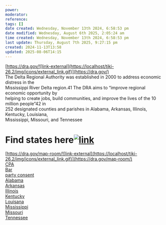```yaml
---
power: 
moderator: 
reference: 
tags: []
date created: Wednesday, November 13th 2024, 6:58:53 pm
date modified: Wednesday, August 6th 2025, 2:05:24 am
time created: Wednesday, November 13th 2024, 6:58:53 pm
last update: Thursday, August 7th 2025, 9:27:15 pm
created: 2024-11-13T13:58
updated: 2025-08-06T14:15
---
```

[https://dra.gov/![link-external](https://localhost/tiki-26.2/img/icons/external_link.gif)](https://dra.gov/)  
The Delta Regional Authority was established in 2000 to address economic distress in the  
Mississippi River Delta region.41 The DRA aims to “improve regional economic opportunity by  
helping to create jobs, build communities, and improve the lives of the 10 million people”42 in  
252 designated counties and parishes in Alabama, Arkansas, Illinois, Kentucky, Louisiana,  
Mississippi, Missouri, and Tennessee

# Find states here[![link](https://localhost/tiki-26.2/img/icons/link.png)](https://localhost/tiki-26.2/tiki-index.php?page=Delta-Regional-Authority#Find_states_here)

[https://dra.gov/map-room/![link-external](https://localhost/tiki-26.2/img/icons/external_link.gif)](https://dra.gov/map-room/)  
[CPA](https://localhost/tiki-26.2/tiki-editpage.php?page=CPA)  
[Bar](https://localhost/tiki-26.2/tiki-editpage.php?page=Bar)  
[party consent](https://localhost/tiki-26.2/tiki-editpage.php?page=party+consent)  
[Alabama](https://localhost/tiki-26.2/tiki-editpage.php?page=Alabama)  
[Arkansas](https://localhost/tiki-26.2/tiki-editpage.php?page=Arkansas)  
[Illinois](https://localhost/tiki-26.2/tiki-editpage.php?page=Illinois)  
[Kentucky](https://localhost/tiki-26.2/tiki-editpage.php?page=Kentucky)  
[Louisana](https://localhost/tiki-26.2/tiki-editpage.php?page=Louisana)  
[Mississippi](https://localhost/tiki-26.2/tiki-editpage.php?page=Mississippi)  
[Missouri](https://localhost/tiki-26.2/tiki-editpage.php?page=Missouri)  
[Tennessee](https://localhost/tiki-26.2/tiki-editpage.php?page=Tennessee)